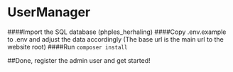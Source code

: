 # UserManager

####Import the SQL database (phples_herhaling)
####Copy .env.example to .env and adjust the data accordingly (The base url is the main url to the website root)
####Run ```composer install```

##Done, register the admin user and get started!
